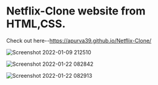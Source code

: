 # Netflix-Clone website from HTML,CSS.
Check out here--https://apurva39.github.io/Netflix-Clone/

![Screenshot 2022-01-09 212510](https://user-images.githubusercontent.com/88641285/150622405-7ddfc4cf-a909-4789-ab0a-364c2b965486.png)

![Screenshot 2022-01-22 082842](https://user-images.githubusercontent.com/88641285/150622417-e0eb0598-158c-4b94-83ee-9723f90d479a.png)

![Screenshot 2022-01-22 082913](https://user-images.githubusercontent.com/88641285/150622426-772c6630-5dfc-453c-9780-0c6de3b1ec03.png)

